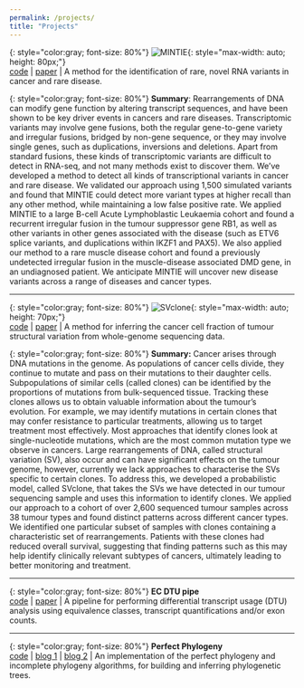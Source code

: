 ```yaml
---
permalink: /projects/
title: "Projects"
---
```



{: style="color:gray; font-size: 80%"}
![MINTIE](https://raw.githubusercontent.com/Oshlack/MINTIE/master/img/mintie_logo.png){: style="max-width: auto; height: 80px;"}  
[code](https://github.com/Oshlack/MINTIE) | [paper](https://genomebiology.biomedcentral.com/articles/10.1186/s13059-021-02507-8) | A method for the identification of rare, novel RNA variants in cancer and rare disease.

{: style="color:gray; font-size: 80%"}
**Summary**: Rearrangements of DNA can modify gene function by altering transcript sequences, and have been shown to be key driver events in cancers and rare diseases. Transcriptomic variants may involve gene fusions, both the regular gene-to-gene variety and irregular fusions, bridged by non-gene sequence, or they may involve single genes, such as duplications, inversions and deletions. Apart from standard fusions, these kinds of transcriptomic variants are difficult to detect in RNA-seq, and not many methods exist to discover them. We’ve developed a method to detect all kinds of transcriptional variants in cancer and rare disease. We validated our approach using 1,500 simulated variants and found that MINTIE could detect more variant types at higher recall than any other method, while maintaining a low false positive rate. We applied MINTIE to a large B-cell Acute Lymphoblastic Leukaemia cohort and found a recurrent irregular fusion in the tumour suppressor gene RB1, as well as other variants in other genes associated with the disease (such as ETV6 splice variants, and duplications within IKZF1 and PAX5). We also applied our method to a rare muscle disease cohort and found a previously undetected irregular fusion in the muscle-disease associated DMD gene, in an undiagnosed patient. We anticipate MINTIE will uncover new disease variants across a range of diseases and cancer types.

---

{: style="color:gray; font-size: 80%"}
![SVclone](https://raw.githubusercontent.com/mcmero/SVclone/master/img/svclone_logo.png){: style="max-width: auto; height: 70px;"}  
[code](https://github.com/mcmero/SVclone) | [paper](https://www.nature.com/articles/s41467-020-14351-8) | A method for inferring the cancer cell fraction of tumour structural variation from whole-genome sequencing data.

{: style="color:gray; font-size: 80%"}
**Summary:** Cancer arises through DNA mutations in the genome. As populations of cancer cells divide, they continue to mutate and pass on their mutations to their daughter cells. Subpopulations of similar cells (called clones) can be identified by the proportions of mutations from bulk-sequenced tissue. Tracking these clones allows us to obtain valuable information about the tumour’s evolution. For example, we may identify mutations in certain clones that may confer resistance to particular treatments, allowing us to target treatment most effectively. Most approaches that identify clones look at single-nucleotide mutations, which are the most common mutation type we observe in cancers. Large rearrangements of DNA, called structural variation (SV), also occur and can have significant effects on the tumour genome, however, currently we lack approaches to characterise the SVs specific to certain clones. To address this, we developed a probabilistic model, called SVclone, that takes the SVs we have detected in our tumour sequencing sample and uses this information to identify clones. We applied our approach to a cohort of over 2,600 sequenced tumour samples across 38 tumour types and found distinct patterns across different cancer types. We identified one particular subset of samples with clones containing a characteristic set of rearrangements. Patients with these clones had reduced overall survival, suggesting that finding patterns such as this may help identify clinically relevant subtypes of cancers, ultimately leading to better monitoring and treatment.

---

{: style="color:gray; font-size: 80%"}
**EC DTU pipe**  
[code](https://github.com/Oshlack/ec-dtu-pipe) | [paper](https://f1000research.com/articles/8-265/v2) | A pipeline for performing differential transcript usage (DTU) analysis using equivalence classes, transcript quantifications and/or exon counts.

---

{: style="color:gray; font-size: 80%"}
**Perfect Phylogeny**  
[code](https://github.com/mcmero/perfect_phylogeny) | [blog 1](/blog/Perfect-phylogeny/) | [blog 2](/blog/The-problem-with-perfect-phylogenies/) | An implementation of the perfect phylogeny and incomplete phylogeny algorithms, for building and inferring phylogenetic trees.
